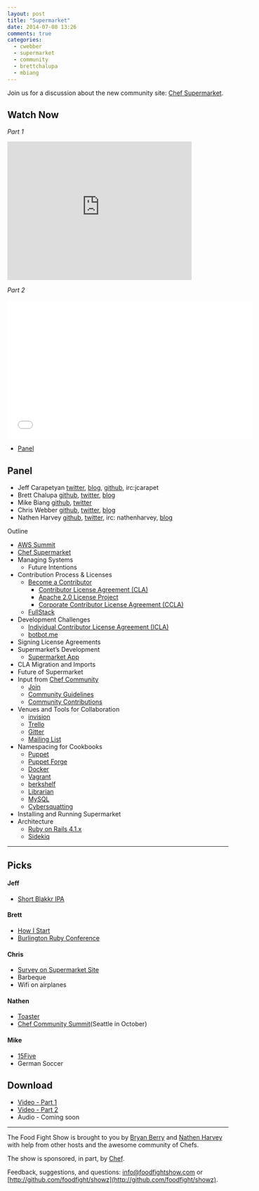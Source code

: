 ```yaml
---
layout: post
title: "Supermarket"
date: 2014-07-08 13:26
comments: true
categories: 
  - cwebber
  - supermarket
  - community
  - brettchalupa
  - mbiang
---
```


Join us for a discussion about the new community site:  [Chef Supermarket](https://supermarket.getchef.com).

## Watch Now

*Part 1*

<iframe width="420" height="315" src="http://www.youtube.com/embed/4qfIJY0DgGo" frameborder="0" allowfullscreen></iframe>

*Part 2*
<iframe width="560" height="315" src="//www.youtube.com/embed/n-E86izCZ3I" frameborder="0" allowfullscreen></iframe>

* [Panel](http://foodfightshow.org/2014/07/supermarket.html#panel)

Panel<a name="panel"></a>
-----
* Jeff Carapetyan [twitter](https://twitter.com/DevopsJeff), [blog](http://datafundamentals.com/jeff-on-ops-blog), [github](http://github.com/datafundamentals), irc:jcarapet
* Brett Chalupa [github](https://github.com/brettchalupa), [twitter](https://twitter.com/brettchalupa), [blog](http://brettchalupa.com)
* Mike Biang [github](https://github.com/mbiang), [twitter](https://twitter.com/mbiang)
* Chris Webber [github](http://github.com/cwebberops), [twitter](http://twitter.com/cwebber), [blog](http://cwebber.net/)
* Nathen Harvey [github](http://github.com/nathenharvey), [twitter](http://twitter.com/nathenharvey), irc: nathenharvey, [blog](http://nathenharvey.com)

Outline<a name="outline"></a>

* [AWS Summit](https://reinvent.awsevents.com/?sc_channel=PS&sc_campaign=reinvent_2014&sc_publisher=Bing&sc_content=4961916134&sc_medium=Brand_Amazon_re:Invent_E-Brand_AWS_Summit_E&sc_category=events&sc_segment=reinvent&sc_detail=aws%20summit&trk=PS_reinvent2014_aws-summit_E)
* [Chef Supermarket](https://supermarket.getchef.com/)
* Managing Systems
  * Future Intentions
* Contribution Process & Licenses
  * [Become a Contributor](https://supermarket.getchef.com/become-a-contributor)
	* [Contributor License Agreement (CLA)](https://supermarket.getchef.com/icla-signatures/Agreement)
	* [Apache 2.0 License Project](http://www.apache.org/licenses/LICENSE-2.0.html)
	*	[Corporate Contributor License Agreement (CCLA)](https://supermarket.getchef.com/ccla-signatures/agreement)
  * [FullStack](http://gofullstack.com/)
* Development Challenges
	* [Individual Contributor License Agreement (ICLA)](https://supermarket.getchef.com/icla-signatures/Agreement)
	* [botbot.me](https://botbot.me/)
* Signing License Agreements
* Supermarket’s Development
	* [Supermarket App](https://github.com/opscode/supermarket)
* CLA Migration and Imports
* Future of Supermarket
* Input from [Chef Community](http://www.getchef.com/community/)
	* [Join](https://manage.opscode.com/signup?ref=community)
	* [Community Guidelines](http://docs.opscode.com/community_guidelines.html)
	* [Community Contributions](http://docs.opscode.com/community_contributions.html)
* Venues and Tools for Collaboration
	* [invision](https://projects.invisionapp.com/d/#/projects/668453)
  * [Trello](https://trello.com/b/IGLbkBWL/supermarket)
  * [Gitter](https://gitter.im/opscode/supermarket)
  * [Mailing List](https://groups.google.com/d/forum/chef-supermarket)
* Namespacing for Cookbooks
	* [Puppet](http://puppetlabs.com/)
	* [Puppet Forge](https://forge.puppetlabs.com/)
	* [Docker](http://www.docker.com/)
	* [Vagrant](http://www.vagrantup.com/)
	* [berkshelf](http://berkshelf.com/) 
  * [Librarian](https://github.com/applicationsonline/librarian-chef)
  * [MySQL](http://www.mysql.com/)
  * [Cybersquatting](http://en.wikipedia.org/wiki/Cybersquatting)
* Installing and Running Supermarket
* Architecture
	* [Ruby on Rails 4.1.x](http://rubyonrails.org/)
	* [Sidekiq](http://sidekiq.org/)

-------

Picks<a name="picks"></a>
-----

#### Jeff

* [Short Blakkr IPA](http://www.dfw.com/2014/03/26/879060/texas-brew-review-real-ales-blakkr.html)

#### Brett
* [How I Start](http://howistart.org)
* [Burlington Ruby Conference](http://burlingtonrubyconference.com)

#### Chris

* [Survey on Supermarket Site](http://evocalize.com/consumer/rs/chef/supermarket)
* Barbeque
* Wifi on airplanes

#### Nathen

* [Toaster](http://dsg.tuwien.ac.at/staff/hummer/slides/toaster/#/)
* [Chef Community Summit](http://www.getchef.com/blog/event/chef-community-summit/)(Seattle in October)

#### Mike

* [15Five](http://www.15five.com/)
* German Soccer

Download
--------
* [Video - Part 1](http://youtu.be/4qfIJY0DgGo)
* [Video - Part 2](http://youtu.be/n-E86izCZ3I)
* Audio - Coming soon

<hr />

The Food Fight Show is brought to you by [Bryan Berry](https://twitter.com/bryanwb) and [Nathen Harvey](https://twitter.com/nathenharvey) with help from other hosts and the awesome community of Chefs.

The show is sponsored, in part, by [Chef](http://www.getchef.com).

Feedback, suggestions, and questions:  [info@foodfightshow.com](mailto:info@foodfightshow.com) or  [http://github.com/foodfight/showz](http://github.com/foodfight/showz).
